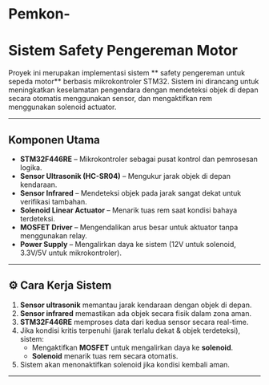 # Pemkon-
# Sistem Safety Pengereman Motor

Proyek ini merupakan implementasi sistem ** safety pengereman untuk sepeda motor** berbasis mikrokontroler STM32. Sistem ini dirancang untuk meningkatkan keselamatan pengendara dengan mendeteksi objek di depan secara otomatis menggunakan sensor, dan mengaktifkan rem menggunakan solenoid actuator.

---

## Komponen Utama

- **STM32F446RE** – Mikrokontroler sebagai pusat kontrol dan pemrosesan logika.
- **Sensor Ultrasonik (HC-SR04)** – Mengukur jarak objek di depan kendaraan.
- **Sensor Infrared** – Mendeteksi objek pada jarak sangat dekat untuk verifikasi tambahan.
- **Solenoid Linear Actuator** – Menarik tuas rem saat kondisi bahaya terdeteksi.
- **MOSFET Driver** – Mengendalikan arus besar untuk aktuator tanpa menggunakan relay.
- **Power Supply** – Mengalirkan daya ke sistem (12V untuk solenoid, 3.3V/5V untuk mikrokontroler).

---

## ⚙️ Cara Kerja Sistem

1. **Sensor ultrasonik** memantau jarak kendaraan dengan objek di depan.
2. **Sensor infrared** memastikan ada objek secara fisik dalam zona aman.
3. **STM32F446RE** memproses data dari kedua sensor secara real-time.
4. Jika kondisi kritis terpenuhi (jarak terlalu dekat & objek terdeteksi), sistem:
   - Mengaktifkan **MOSFET** untuk mengalirkan daya ke **solenoid**.
   - **Solenoid** menarik tuas rem secara otomatis.
5. Sistem akan menonaktifkan solenoid jika kondisi kembali aman.

---
